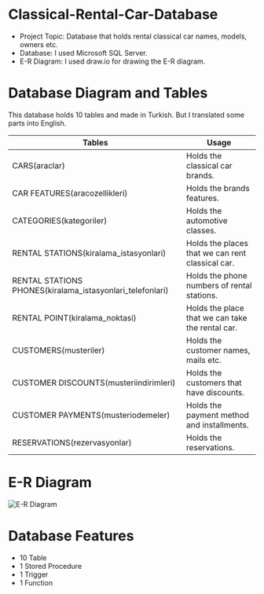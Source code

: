 # Classical-Rental-Car-Database

- Project Topic: Database that holds rental classical car names, models, owners etc.
- Database: I used Microsoft SQL Server.
- E-R Diagram: I used draw.io for drawing the E-R diagram.

# Database Diagram and Tables

This database holds 10 tables and made in Turkish. But I translated some parts into English.

| **Tables**                                                | **Usage**                                        |
|-----------------------------------------------------------|--------------------------------------------------|
| CARS(araclar)                                             | Holds the classical car brands.                  |
| CAR FEATURES(aracozellikleri)                             | Holds the brands features.                       |
| CATEGORIES(kategoriler)                                   | Holds the automotive classes.                    |
| RENTAL STATIONS(kiralama_istasyonlari)                    | Holds the places that we can rent classical car. |
| RENTAL STATIONS PHONES(kiralama_istasyonlari_telefonlari) | Holds the phone numbers of rental stations.      |
| RENTAL POINT(kiralama_noktasi)                            | Holds the place that we can take the rental car. |
| CUSTOMERS(musteriler)                                     | Holds the customer names, mails etc.             |
| CUSTOMER DISCOUNTS(musteriindirimleri)                    | Holds the customers that have discounts.         |
| CUSTOMER PAYMENTS(musteriodemeler)                        | Holds the payment method and installments.       |
| RESERVATIONS(rezervasyonlar)                              | Holds the reservations.                          |

# E-R Diagram

![E-R Diagram](https://user-images.githubusercontent.com/96497510/178055324-31bce376-5102-4b0c-bd4c-48a665b57598.jpg)

# Database Features

- 10 Table
- 1 Stored Procedure
- 1 Trigger
- 1 Function
